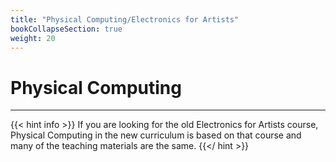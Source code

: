 ```yaml
---
title: "Physical Computing/Electronics for Artists"
bookCollapseSection: true
weight: 20
---
```


# Physical Computing

---

{{< hint info >}}
If you are looking for the old Electronics for Artists course, Physical Computing in the new curriculum is based on that course and many of the teaching materials are the same.
{{</ hint >}}